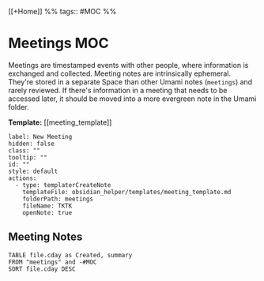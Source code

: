 [[+Home]] %% tags:: #MOC %% 

# Meetings MOC
Meetings are timestamped events with other people, where information is exchanged and collected. Meeting notes are intrinsically ephemeral. They're stored in a separate Space than other Umami notes (`meetings`) and rarely reviewed. If there's information in a meeting that needs to be accessed later, it should be moved into a more evergreen note in the Umami folder. 

**Template:** [[meeting_template]]

```meta-bind-button
label: New Meeting
hidden: false
class: ""
tooltip: ""
id: ""
style: default
actions:
  - type: templaterCreateNote
    templateFile: obsidian_helper/templates/meeting_template.md
    folderPath: meetings
    fileName: TKTK
    openNote: true

```
## Meeting Notes

```dataview
TABLE file.cday as Created, summary
FROM "meetings" and -#MOC
SORT file.cday DESC
```